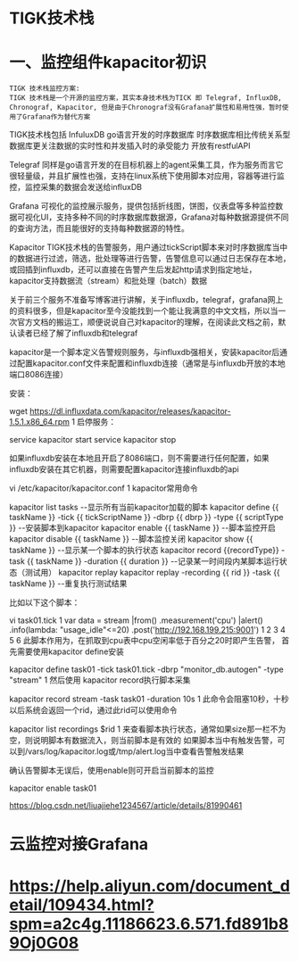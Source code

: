 # TIGK技术栈
# 一、监控组件kapacitor初识



    TIGK 技术栈监控方案:
    TIGK 技术栈是一个开源的监控方案，其实本身技术栈为TICK 即 Telegraf, InfluxDB, Chronograf, Kapacitor, 但是由于Chronograf没有Grafana扩展性和易用性强，暂时使用了Grafana作为替代方案
    
TIGK技术栈包括
InfuluxDB go语言开发的时序数据库 时序数据库相比传统关系型数据库更关注数据的实时性和并发插入时的承受能力 开放有restfulAPI

Telegraf 同样是go语言开发的在目标机器上的agent采集工具，作为服务而言它很轻量级，并且扩展性也强，支持在linux系统下使用脚本对应用，容器等进行监控，监控采集的数据会发送给influxDB

Grafana 可视化的监控展示服务，提供包括折线图，饼图，仪表盘等多种监控数据可视化UI，支持多种不同的时序数据库数据源，Grafana对每种数据源提供不同的查询方法，而且能很好的支持每种数据源的特性。

Kapacitor TIGK技术栈的告警服务，用户通过tickScript脚本来对时序数据库当中的数据进行过滤，筛选，批处理等进行告警，告警信息可以通过日志保存在本地，或回插到influxdb，还可以直接在告警产生后发起http请求到指定地址，kapacitor支持数据流（stream）和批处理（batch）数据

关于前三个服务不准备写博客进行讲解，关于influxdb，telegraf，grafana网上的资料很多，但是kapacitor至今没能找到一个能让我满意的中文文档，所以当一次官方文档的搬运工，顺便说说自己对kapacitor的理解，在阅读此文档之前，默认读者已经了解了influxdb和telegraf

kapacitor是一个脚本定义告警规则服务，与influxdb强相关，安装kapacitor后通过配置kapacitor.conf文件来配置和influxdb连接（通常是与influxdb开放的本地端口8086连接）

安装：

wget https://dl.influxdata.com/kapacitor/releases/kapacitor-1.5.1.x86_64.rpm
1
启停服务：

service kapacitor start
service kapacitor stop

如果influxdb安装在本地且开启了8086端口，则不需要进行任何配置，如果influxdb安装在其它机器，则需要配置kapacitor连接influxdb的api

vi /etc/kapacitor/kapacitor.conf
1
kapacitor常用命令

kapacitor list tasks --显示所有当前kapacitor加载的脚本
kapacitor define {{ taskName }} -tick {{ tickScriptName }} -dbrp {{ dbrp }} -type {{ scriptType }} --安装脚本到kapacitor
kapacitor enable {{ taskName }} --脚本监控开启
kapacitor disable {{ taskName }} --脚本监控关闭
kapacitor show {{ taskName }} --显示某一个脚本的执行状态
kapacitor record {{recordType}} -task {{ taskName }} -duration {{ duration }} --记录某一时间段内某脚本运行状态（测试用）
kapacitor replay kapacitor replay -recording {{ rid }} -task {{ taskName }} --重复执行测试结果

比如以下这个脚本：

vi task01.tick
1
var data = stream
|from()
.measurement('cpu')
|alert()
.info(lambda: "usage_idle"<=20)
.post('http://192.168.199.215:9001')
1
2
3
4
5
6
此脚本作用为，在抓取到cpu表中cpu空闲率低于百分之20时即产生告警，
首先需要使用kapacitor define安装

kapacitor define task01 -tick task01.tick -dbrp "monitor_db.autogen" -type "stream"
1
然后使用 kapacitor record执行脚本采集

kapacitor record stream -task task01 -duration 10s
1
此命令会阻塞10秒，十秒以后系统会返回一个rid，通过此rid可以使用命令

kapacitor list recordings $rid
1
来查看脚本执行状态，通常如果size那一栏不为空，则说明脚本有数据流入，则当前脚本是有效的
如果脚本当中有触发告警，可以到/vars/log/kapacitor.log或/tmp/alert.log当中查看告警触发结果

确认告警脚本无误后，使用enable则可开启当前脚本的监控

kapacitor enable task01


https://blog.csdn.net/liuajiehe1234567/article/details/81990461


# 云监控对接Grafana
# https://help.aliyun.com/document_detail/109434.html?spm=a2c4g.11186623.6.571.fd891b89Oj0G08
